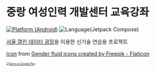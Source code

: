# 중랑 여성인력 개발센터 교육강좌
[![Platform (Android)](https://img.shields.io/badge/platform-Android-blue.svg?style=flat-square)](http://www.android.com)
![Language(Jetpack Compose)](https://img.shields.io/badge/language-Jetpack_Compose-red)


[서울 열린 데이터 광장](http://data.seoul.go.kr)을 이용한 신기술 연습용 프로젝트

[icon](https://www.flaticon.com/free-icon/female_11107528?related_id=11107528) from [Gender fluid icons created by Freepik - Flaticon](https://www.flaticon.com/free-icons/gender-fluid) 

[<img src="https://play.google.com/intl/en_us/badges/static/images/badges/en_badge_web_generic.png" alt="Get it on Google Play" style="zoom:50%;" />](https://play.google.com/store/apps/details?id=kr.susemi99.jungnangwomen&pcampaignid=pcampaignidMKT-Other-global-all-co-prtnr-py-PartBadge-Mar2515-1)
